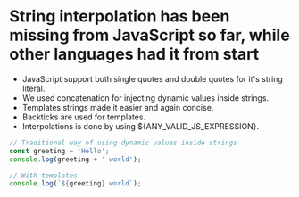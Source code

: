 # String interpolation has been missing from JavaScript so far, while other languages had it from start

* JavaScript support both single quotes and double quotes for it's string literal.
* We used concatenation for injecting dynamic values inside strings.
* Templates strings made it easier and again concise.
* Backticks are used for templates.
* Interpolations is done by using ${ANY_VALID_JS_EXPRESSION}.

```js
// Traditional way of using dynamic values inside strings
const greeting = 'Hello';
console.log(greeting + ' world');

// With templates
console.log(`${greeting} world`);